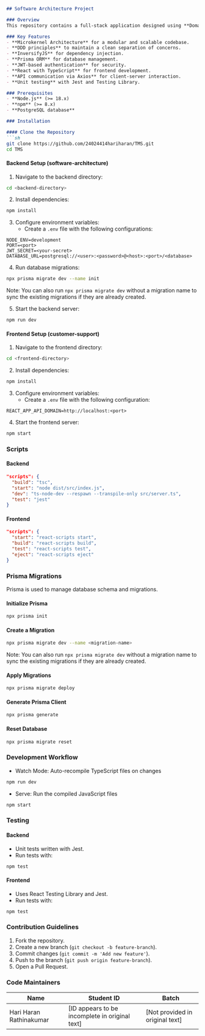 ```markdown
## Software Architecture Project

### Overview
This repository contains a full-stack application designed using **Domain-Driven Design (DDD)** and follows the **Microkernel architecture** pattern. The backend is built using **Node.js with TypeScript**, while the frontend is developed with **React and TypeScript**.

### Key Features
- **Microkernel Architecture** for a modular and scalable codebase.
- **DDD principles** to maintain a clean separation of concerns.
- **InversifyJS** for dependency injection.
- **Prisma ORM** for database management.
- **JWT-based authentication** for security.
- **React with TypeScript** for frontend development.
- **API communication via Axios** for client-server interaction.
- **Unit testing** with Jest and Testing Library.

### Prerequisites
- **Node.js** (>= 18.x)
- **npm** (>= 8.x)
- **PostgreSQL database**

### Installation

#### Clone the Repository
```sh
git clone https://github.com/24024414hariharan/TMS.git
cd TMS
```

#### Backend Setup (software-architecture)
1. Navigate to the backend directory:
```sh
cd <backend-directory>
```

2. Install dependencies:
```sh
npm install
```

3. Configure environment variables:
   - Create a `.env` file with the following configurations:
```
NODE_ENV=development
PORT=<port>
JWT_SECRET=<your-secret>
DATABASE_URL=postgresql://<user>:<password>@<host>:<port>/<database>
```

4. Run database migrations:
```sh
npx prisma migrate dev --name init
```
Note: You can also run `npx prisma migrate dev` without a migration name to sync the existing migrations if they are already created.

5. Start the backend server:
```sh
npm run dev
```

#### Frontend Setup (customer-support)
1. Navigate to the frontend directory:
```sh
cd <frontend-directory>
```

2. Install dependencies:
```sh
npm install
```

3. Configure environment variables:
   - Create a `.env` file with the following configuration:
```
REACT_APP_API_DOMAIN=http://localhost:<port>
```

4. Start the frontend server:
```sh
npm start
```

### Scripts

#### Backend
```json
"scripts": {
  "build": "tsc",
  "start": "node dist/src/index.js",
  "dev": "ts-node-dev --respawn --transpile-only src/server.ts",
  "test": "jest"
}
```

#### Frontend
```json
"scripts": {
  "start": "react-scripts start",
  "build": "react-scripts build",
  "test": "react-scripts test",
  "eject": "react-scripts eject"
}
```

### Prisma Migrations
Prisma is used to manage database schema and migrations.

#### Initialize Prisma
```sh
npx prisma init
```

#### Create a Migration
```sh
npx prisma migrate dev --name <migration-name>
```
Note: You can also run `npx prisma migrate dev` without a migration name to sync the existing migrations if they are already created.

#### Apply Migrations
```sh
npx prisma migrate deploy
```

#### Generate Prisma Client
```sh
npx prisma generate
```

#### Reset Database
```sh
npx prisma migrate reset
```

### Development Workflow
- Watch Mode: Auto-recompile TypeScript files on changes
```sh
npm run dev
```

- Serve: Run the compiled JavaScript files
```sh
npm start
```

### Testing

#### Backend
- Unit tests written with Jest.
- Run tests with:
```sh
npm test
```

#### Frontend
- Uses React Testing Library and Jest.
- Run tests with:
```sh
npm test
```

### Contribution Guidelines
1. Fork the repository.
2. Create a new branch (`git checkout -b feature-branch`).
3. Commit changes (`git commit -m 'Add new feature'`).
4. Push to the branch (`git push origin feature-branch`).
5. Open a Pull Request.

### Code Maintainers
| Name | Student ID | Batch |
| --- | --- | --- |
| Hari Haran Rathinakumar | [ID appears to be incomplete in original text] | [Not provided in original text] |
```
